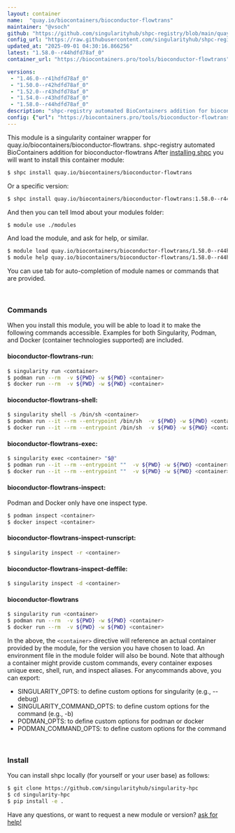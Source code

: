 ```yaml
---
layout: container
name:  "quay.io/biocontainers/bioconductor-flowtrans"
maintainer: "@vsoch"
github: "https://github.com/singularityhub/shpc-registry/blob/main/quay.io/biocontainers/bioconductor-flowtrans/container.yaml"
config_url: "https://raw.githubusercontent.com/singularityhub/shpc-registry/main/quay.io/biocontainers/bioconductor-flowtrans/container.yaml"
updated_at: "2025-09-01 04:30:16.866256"
latest: "1.58.0--r44hdfd78af_0"
container_url: "https://biocontainers.pro/tools/bioconductor-flowtrans"

versions:
 - "1.46.0--r41hdfd78af_0"
 - "1.50.0--r42hdfd78af_0"
 - "1.52.0--r43hdfd78af_0"
 - "1.54.0--r43hdfd78af_0"
 - "1.58.0--r44hdfd78af_0"
description: "shpc-registry automated BioContainers addition for bioconductor-flowtrans"
config: {"url": "https://biocontainers.pro/tools/bioconductor-flowtrans", "maintainer": "@vsoch", "description": "shpc-registry automated BioContainers addition for bioconductor-flowtrans", "latest": {"1.58.0--r44hdfd78af_0": "sha256:72a005e84211589377b02fa66caacccc547dfe147f140e0625f26f5c7a0baff0"}, "tags": {"1.46.0--r41hdfd78af_0": "sha256:e3e7bfda0a64510477fefbcb45b8ad64d5391f15965a13c3063b17233aaa67f3", "1.50.0--r42hdfd78af_0": "sha256:ae5962cdcb39add6014f716b37b115679504d0049e84bab2643a64351ff70589", "1.52.0--r43hdfd78af_0": "sha256:74b31edc30f03434088eefe9edd693e866519d070411334fc903af358c0c4712", "1.54.0--r43hdfd78af_0": "sha256:864212626a322249f628fa90db13ff1b393190ae77463ce7780545345b7a906c", "1.58.0--r44hdfd78af_0": "sha256:72a005e84211589377b02fa66caacccc547dfe147f140e0625f26f5c7a0baff0"}, "docker": "quay.io/biocontainers/bioconductor-flowtrans"}
---
```


This module is a singularity container wrapper for quay.io/biocontainers/bioconductor-flowtrans.
shpc-registry automated BioContainers addition for bioconductor-flowtrans
After [installing shpc](#install) you will want to install this container module:


```bash
$ shpc install quay.io/biocontainers/bioconductor-flowtrans
```

Or a specific version:

```bash
$ shpc install quay.io/biocontainers/bioconductor-flowtrans:1.58.0--r44hdfd78af_0
```

And then you can tell lmod about your modules folder:

```bash
$ module use ./modules
```

And load the module, and ask for help, or similar.

```bash
$ module load quay.io/biocontainers/bioconductor-flowtrans/1.58.0--r44hdfd78af_0
$ module help quay.io/biocontainers/bioconductor-flowtrans/1.58.0--r44hdfd78af_0
```

You can use tab for auto-completion of module names or commands that are provided.

<br>

### Commands

When you install this module, you will be able to load it to make the following commands accessible.
Examples for both Singularity, Podman, and Docker (container technologies supported) are included.

#### bioconductor-flowtrans-run:

```bash
$ singularity run <container>
$ podman run --rm  -v ${PWD} -w ${PWD} <container>
$ docker run --rm  -v ${PWD} -w ${PWD} <container>
```

#### bioconductor-flowtrans-shell:

```bash
$ singularity shell -s /bin/sh <container>
$ podman run --it --rm --entrypoint /bin/sh  -v ${PWD} -w ${PWD} <container>
$ docker run --it --rm --entrypoint /bin/sh  -v ${PWD} -w ${PWD} <container>
```

#### bioconductor-flowtrans-exec:

```bash
$ singularity exec <container> "$@"
$ podman run --it --rm --entrypoint ""  -v ${PWD} -w ${PWD} <container> "$@"
$ docker run --it --rm --entrypoint ""  -v ${PWD} -w ${PWD} <container> "$@"
```

#### bioconductor-flowtrans-inspect:

Podman and Docker only have one inspect type.

```bash
$ podman inspect <container>
$ docker inspect <container>
```

#### bioconductor-flowtrans-inspect-runscript:

```bash
$ singularity inspect -r <container>
```

#### bioconductor-flowtrans-inspect-deffile:

```bash
$ singularity inspect -d <container>
```



#### bioconductor-flowtrans

```bash
$ singularity run <container>
$ podman run --rm  -v ${PWD} -w ${PWD} <container>
$ docker run --rm  -v ${PWD} -w ${PWD} <container>
```


In the above, the `<container>` directive will reference an actual container provided
by the module, for the version you have chosen to load. An environment file in the
module folder will also be bound. Note that although a container
might provide custom commands, every container exposes unique exec, shell, run, and
inspect aliases. For anycommands above, you can export:

 - SINGULARITY_OPTS: to define custom options for singularity (e.g., --debug)
 - SINGULARITY_COMMAND_OPTS: to define custom options for the command (e.g., -b)
 - PODMAN_OPTS: to define custom options for podman or docker
 - PODMAN_COMMAND_OPTS: to define custom options for the command

<br>

### Install

You can install shpc locally (for yourself or your user base) as follows:

```bash
$ git clone https://github.com/singularityhub/singularity-hpc
$ cd singularity-hpc
$ pip install -e .
```

Have any questions, or want to request a new module or version? [ask for help!](https://github.com/singularityhub/singularity-hpc/issues)